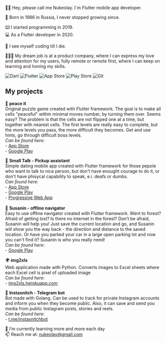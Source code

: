 👋🏻 Hey, please call me Nukeolay. I`m Flutter mobile app developer.

🐣 Born in 1986 in Russia, I never stopped growing since.

⌨️ I started programming in 2019.  
💻 As a Flutter developer in 2020.  

🔮 I see myself coding till I die.

👨🏻‍💻 My dream job is at a product company, where I can express my love and attention for my users, fully remote or remote first, where I can keep on learning and honing my skills.

![Dart](https://img.shields.io/badge/dart-%230175C2.svg?style=for-the-badge&logo=dart&logoColor=white)
![Flutter](https://img.shields.io/badge/Flutter-%2302569B.svg?style=for-the-badge&logo=Flutter&logoColor=white)
![App Store](https://img.shields.io/badge/App_Store-0D96F6?style=for-the-badge&logo=app-store&logoColor=white)
![Play Store](https://img.shields.io/badge/Google_Play-414141?style=for-the-badge&logo=google-play&logoColor=white)
![Git](https://img.shields.io/badge/git-%23F05033.svg?style=for-the-badge&logo=git&logoColor=white)

## My projects

📲 **peace it**
<br>Original puzzle game created with Flutter framework.
The goal is to make all cells "peaceful" within minimal moves number, by turning them over. Seems easy?
The problem is that the cells are not flipped one at a time, but together with nearest cells.
The first levels are really easy to complete, but the more levels you pass, the more difficult they becomes.
Get and use hints, go through difficult boss levels.
<br>*Can be found here:*<br>- <a href="https://apps.apple.com/us/app/peace-it/id1613042804">App Store</a><br>- <a href="https://play.google.com/store/apps/details?id=com.qumyz.peaceit">Google Play</a><br>

📲 **Small Talk - Pickup assistant**
<br>Simple dating mobile app created with Flutter framework for those pepole who want to talk to nice person, but don't have enought courage to do it, or don't have phisycal capability to speak, e.i. deafs or dumbs. 
<br>*Can found here:*<br>- <a href="https://apps.apple.com/us/app/small-talk-pickup-easier/id1589417543">App Store</a><br>- <a href="https://play.google.com/store/apps/details?id=com.qumyz.small_talk">Google Play</a><br>- <a href="https://nukeolay.github.io/smalltalk/">Progressive Web App</a><br>
<br>
📲 **Susanin - offline navigator**
<br>Easy to use offline navigator created with Flutter framework.
Went to forest? Afraid of getting lost? Is there no internet in the forest?
Don’t be afraid, Susanin will help you!
Just save the current location and go, and Susanin will show you the way back - the direction and distance to the saved location.
Or have you parked your car in a large open parking lot and now you can't find it? Susanin is who you really need!
<br>*Can be found here:*<br>- <a href="https://play.google.com/store/apps/details?id=com.qumyz.susanin">Google Play</a>
<br>

🌍 **img2xls**
<br>Web application made with Python.
Converts images to Excel sheets where each Excel cell is pixel of uploaded image
<br>*Can be found here:*<br>- <a href="https://img2xls.herokuapp.com">img2xls.herokuapp.com</a>

🤖 **Instasnitch - Telegram bot**
<br>Bot made with Golang. Can be used to track for private Instagram accounts and inform you when they become public. Also, it can save and send you media from public Instagram posts, stories and reels.
<br>*Can be found here:*<br>- <a href="https://t.me/instasnitchbot)">t.me/instasnitchbot</a>

🌱 I’m currently learning more and more each day<br>
📫 Reach me at: nukeolay@gmail.com  
